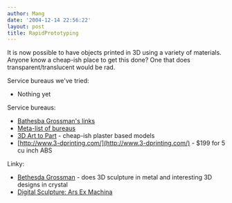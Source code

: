 ```yaml
---
author: Mang
date: '2004-12-14 22:56:22'
layout: post
title: RapidPrototyping
---
```


It is now possible to have objects printed in 3D using a variety of materials.  Anyone know a cheap-ish place to get this done?  One that does transparent/translucent would be rad.

Service bureaus we've tried:

* Nothing yet

Service bureaus:

* [Bathesba Grossman's links](http://www.bathsheba.com/misc/links.html#3dprint)
* [Meta-list of bureaus](http://home.att.net/~castleisland/sbcisel.htm)
* [3D Art to Part](http://www.3darttopart.com/product%20info.php) - cheap-ish plaster based models
* [http://www.3-dprinting.com/](http://www.3-dprinting.com/) - $199 for 5 cu inch ABS

Linky:

* [Bethesda Grossman](http://www.bathsheba.com/sculpture/process/prototype.html) - does 3D sculpture in metal and interesting 3D designs in crystal
* [Digital Sculpture: Ars Ex Machina](http://www.sculpture.org/documents/scmag04/sept04/rapidproto/sept04_rapidproto.htm)
